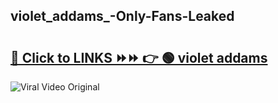 
 ## violet_addams_-Only-Fans-Leaked

# <h2><a href="https://clipsfans.com/violet_addams_&ref=git">🔗 Click to LINKS ⏩⏩ 👉 🟢 violet addams  </a></h2>

<a href="https://clipsfans.com/violet_addams_&ref=git" rel="nofollow" data-target="animated-image.originalLink"><img src="https://i.ibb.co.com/xMMVF88/686577567.gif" alt="Viral Video Original" style="max-width: 100%; display: inline-block;" data-target="animated-image.originalImage"></a>
